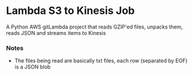 # Lambda S3 to Kinesis Job
A Python AWS gitLambda project that reads GZIP'ed files, unpacks them, reads JSON and streams items to Kinesis


### Notes
- The files being read are basically txt files, each row (separated by EOF) is a JSON blob
